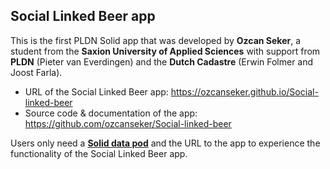 <H2>Social Linked Beer app</H2>

This is the first PLDN Solid app that was developed by <strong>Ozcan Seker</strong>, a student from the <strong>Saxion University of Applied Sciences</strong> with support from <strong>PLDN</strong> (Pieter van Everdingen) and the <strong>Dutch Cadastre</strong> (Erwin Folmer and Joost Farla).

- URL of the Social Linked Beer app: https://ozcanseker.github.io/Social-linked-beer
- Source code & documentation of the app: https://github.com/ozcanseker/Social-linked-beer

Users only need a <strong>[Solid data pod](https://solidproject.org/use-solid/)</strong> and the URL to the app to experience the functionality of the Social Linked Beer app.
